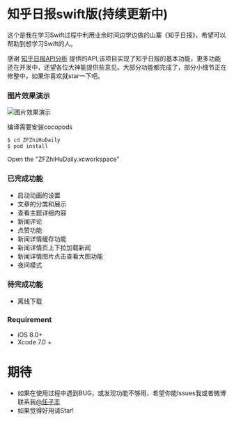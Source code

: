 # 知乎日报swift版(持续更新中)

这个是我在学习Swift过程中利用业余时间边学边做的山寨《知乎日报》，希望可以帮助到想学习Swift的人。

感谢 [知乎日报API分析](https://github.com/izzyleung/ZhihuDailyPurify/wiki/%E7%9F%A5%E4%B9%8E%E6%97%A5%E6%8A%A5-API-%E5%88%86%E6%9E%90) 提供的API,该项目实现了知乎日报的基本功能，更多功能还在开发中，还望各位大神能提供些意见。大部分功能都完成了，部分小细节正在修整中，如果你喜欢就star一下吧。

### 图片效果演示

![图片效果演示](https://github.com/renzifeng/ZFZhiHuDaily/raw/master/ZhiHu.gif)

编译需要安装cocopods

	$ cd ZFZhiHuDaily
	$ pod install
	
Open the "ZFZhiHuDaily.xcworkspace"

### 已完成功能

* 启动动画的设置
* 文章的分类和展示
* 查看主题详细内容
* 新闻评论
* 点赞功能
* 新闻详情缓存功能
* 新闻详情页上下拉加载新闻
* 新闻详情图片点击查看大图功能
* 夜间模式

### 待完成功能

* 离线下载

### Requirement

* iOS 8.0+ 
* Xcode 7.0 +


# 期待
- 如果在使用过程中遇到BUG，或发现功能不够用，希望你能Issues我或者微博联系我[@任子丰](https://weibo.com/zifeng1300)
- 如果觉得好用请Star!
